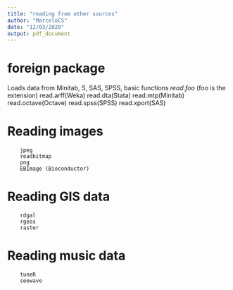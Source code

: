 ```yaml
---
title: "reading from other sources"
author: "MarceloCS"
date: "12/03/2020"
output: pdf_document
---
```

# foreign package

Loads data from Minitab, S, SAS, SPSS, 
basic functions *read.foo* (foo is the extension)
        read.arff(Weka)
        read.dta(Stata)
        read.mtp(Minitab)
        read.octave(Octave)
        read.spss(SPSS)
        read.xport(SAS)
        
# Reading images
        jpeg
        readbitmap
        png
        EBImage (Bioconductor)
        
# Reading GIS data
        rdgal
        rgeos
        raster
        
# Reading music data
        tuneR
        seewave
        